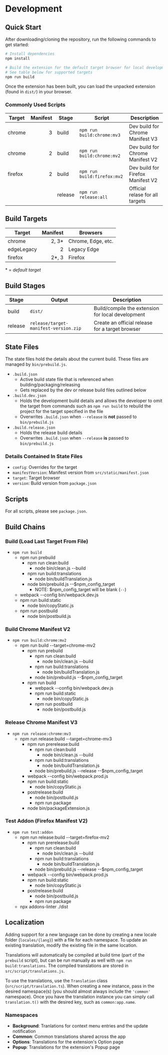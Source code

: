 # Development

## Quick Start

After downloading/cloning the repository, run the following commands to get started:

```sh
# Install dependencies
npm install

# Build the extension for the default target browser for local development
# See table below for supported targets
npm run build
```

Once the extension has been built, you can load the unpacked extension (found in `dist/`) in your browser.

### Commonly Used Scripts

| Target  | Manifest | Stage   | Script                      | Description                       |
|---------|---------:|---------|-----------------------------|-----------------------------------|
| chrome  |        3 | build   | `npm run build:chrome:mv3`  | Dev build for Chrome Manifest V3  |
| chrome  |        2 | build   | `npm run build:chrome:mv2`  | Dev build for Chrome Manifest V2  |
| firefox |        2 | build   | `npm run build:firefox:mv2` | Dev build for Firefox Manifest V2 |
|         |          | release | `npm run release:all`       | Official relase for all targets   |

## Build Targets

| Target     | Manifest | Browsers           |
|------------|---------:|--------------------|
| chrome     |    2, 3* | Chrome, Edge, etc. |
| edgeLegacy |        2 | Legacy Edge        |
| firefox    |    2*, 3 | Firefox            |

\* = _default target_

## Build Stages

| Stage   | Output                                | Description                                       |
|---------|---------------------------------------|---------------------------------------------------|
| build   | `dist/`                               | Build/compile the extension for local development |
| release | `release/target-manifest-version.zip` | Create an official release for a target browser   |

## State Files

The state files hold the details about the current build. These files are managed by `bin/prebuild.js`.

- `.build.json`
  - Active build state file that is referenced when building/packaging/releasing
  - Gets replaced by the dev or release build files outlined below
- `.build.dev.json`
  - Holds the development build details and allows the developer to omit the target from commands such as `npm run build` to rebuild the project for the target specified in the file
  - Overwrites `.build.json` when `--release` is **not** passed to `bin/prebuild.js`
- `.build.release.json`
  - Holds the release build details
  - Overwrites `.build.json` when `--release` **is** passed to `bin/prebuild.js`

### Details Contained In State Files

- `config`: Overrides for the target
- `manifestVersion`: Manifest version from `src/static/manifest.json`
- `target`: Target browser
- `version`: Build version from `package.json`

## Scripts

For all scripts, please see `package.json`.

## Build Chains

### Build (Load Last Target From File)

- `npm run build`
  - npm run prebuild
    - npm run clean:build
      - node bin/clean.js --build
    - npm run build:translations
      - node bin/buildTranslation.js
    - node bin/prebuild.js --$npm_config_target
      - NOTE: $npm_config_target will be blank (`--`)
  - webpack --config bin/webpack.dev.js
  - npm run build:static
    - node bin/copyStatic.js
  - npm run postbuild
    - node bin/postbuild.js

### Build Chrome Manifest V2

- `npm run build:chrome:mv2`
  - npm run build --target=chrome-mv2
    - npm run prebuild
      - npm run clean:build
        - node bin/clean.js --build
      - npm run build:translations
        - node bin/buildTranslation.js
      - node bin/prebuild.js --$npm_config_target
    - npm run build
      - webpack --config bin/webpack.dev.js
      - npm run build:static
        - node bin/copyStatic.js
      - npm run postbuild
        - node bin/postbuild.js

### Release Chrome Manifest V3

- `npm run release:chrome:mv3`
  - npm run release:build --target=chrome-mv3
    - npm run prerelease:build
      - npm run clean:build
        - node bin/clean.js --build
      - npm run build:translations
        - node bin/buildTranslation.js
      - node bin/prebuild.js --release --$npm_config_target
    - webpack --config bin/webpack.prod.js
    - npm run build:static
      - node bin/copyStatic.js
    - postrelease:build
      - node bin/postbuild.js
      - npm run package
    - node bin/packageExtension.js

### Test Addon (Firefox Manifest V2)

- `npm run test:addon`
  - npm run release:build --target=firefox-mv2
    - npm run prerelease:build
      - npm run clean:build
        - node bin/clean.js --build
      - npm run build:translations
        - node bin/buildTranslation.js
      - node bin/prebuild.js --release --$npm_config_target
    - webpack --config bin/webpack.prod.js
    - npm run build:static
      - node bin/copyStatic.js
    - postrelease:build
      - node bin/postbuild.js
      - npm run package
  - npx addons-linter ./dist

## Localization

Adding support for a new language can be done by creating a new locale folder (`locales/{lang}`) with a file for each namespace. To update an existing translation, modify the existing file in the same location.

Translations will automatically be compiled at build time (part of the `prebuild` script), but can be run manually as well with `npm run build:translations`. The compiled translations are stored in `src/script/translations.js`.

To use the translations, use the `Translation` class (`src/script/translation.ts`). When creating a new instance, pass in the desired namespace(s) (you should almost always include the `'common'` namespace). Once you have the translation instance you can simply call `translation.t()` with the desired key, such as `common:app.name`.

### Namespaces

- **Background**: Tranlations for context menu entries and the update notification
- **Common**: Common translations shared across the app
- **Options**: Translations for the extension's Option page
- **Popup**: Translations for the extension's Popup page
